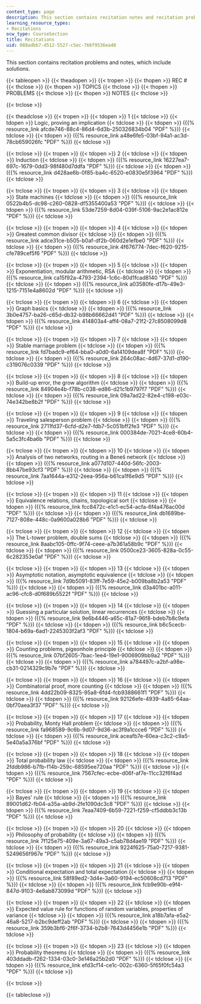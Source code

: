 ```yaml
---
content_type: page
description: This section contains recitation notes and recitation problems with solutions.
learning_resource_types:
- Recitations
ocw_type: CourseSection
title: Recitations
uid: 088adbb7-d512-5527-c5ec-766f9536ea40
---
```


This section contains recitation problems and notes, which include solutions.

{{< tableopen >}}
{{< theadopen >}}
{{< tropen >}}
{{< thopen >}}
REC #
{{< thclose >}}
{{< thopen >}}
TOPICS
{{< thclose >}}
{{< thopen >}}
PROBLEMS
{{< thclose >}}
{{< thopen >}}
NOTES
{{< thclose >}}

{{< trclose >}}

{{< theadclose >}}
{{< tropen >}}
{{< tdopen >}}
1
{{< tdclose >}}
{{< tdopen >}}
Logic, proving an implication
{{< tdclose >}}
{{< tdopen >}}
({{% resource_link afcde746-88c4-86d4-6d3b-250326834b04 "PDF" %}})
{{< tdclose >}}
{{< tdopen >}}
({{% resource_link a48e6fe5-03bf-94a1-ac3d-78cb659026fc "PDF" %}})
{{< tdclose >}}

{{< trclose >}}
{{< tropen >}}
{{< tdopen >}}
2
{{< tdclose >}}
{{< tdopen >}}
Induction
{{< tdclose >}}
{{< tdopen >}}
({{% resource_link 16227ea7-697c-1679-0dd3-98f480d7ddfa "PDF" %}})
{{< tdclose >}}
{{< tdopen >}}
({{% resource_link d428ae6b-0f85-ba4c-6520-e0830e5f3964 "PDF" %}})
{{< tdclose >}}

{{< trclose >}}
{{< tropen >}}
{{< tdopen >}}
3
{{< tdclose >}}
{{< tdopen >}}
State machines
{{< tdclose >}}
{{< tdopen >}}
({{% resource_link 0522b4b5-dc98-c260-0828-df5355400a53 "PDF" %}})
{{< tdclose >}}
{{< tdopen >}}
({{% resource_link 53de7259-8d04-039f-5106-9ac2e1ac812e "PDF" %}})
{{< tdclose >}}

{{< trclose >}}
{{< tropen >}}
{{< tdopen >}}
4
{{< tdclose >}}
{{< tdopen >}}
Greatest common divisor
{{< tdclose >}}
{{< tdopen >}}
({{% resource_link adce31ce-b505-b0af-df2b-060d2e1efbe0 "PDF" %}})
{{< tdclose >}}
{{< tdopen >}}
({{% resource_link 4f676774-7dec-f620-9215-cfe789cef5f6 "PDF" %}})
{{< tdclose >}}

{{< trclose >}}
{{< tropen >}}
{{< tdopen >}}
5
{{< tdclose >}}
{{< tdopen >}}
Exponentiation, modular arithmetic, RSA
{{< tdclose >}}
{{< tdopen >}}
({{% resource_link ca15f92a-4793-2394-1c6c-80d1fcad8140 "PDF" %}})
{{< tdclose >}}
{{< tdopen >}}
({{% resource_link a03580fe-d17b-49e3-1215-7151e4a8602d "PDF" %}})
{{< tdclose >}}

{{< trclose >}}
{{< tropen >}}
{{< tdopen >}}
6
{{< tdclose >}}
{{< tdopen >}}
Graph basics
{{< tdclose >}}
{{< tdopen >}}
({{% resource_link 3b0e4757-ba26-c65d-db32-b98b66662d41 "PDF" %}})
{{< tdclose >}}
{{< tdopen >}}
({{% resource_link 414803a4-aff4-08a7-21f2-27c8508099d8 "PDF" %}})
{{< tdclose >}}

{{< trclose >}}
{{< tropen >}}
{{< tdopen >}}
7
{{< tdclose >}}
{{< tdopen >}}
Stable marriage problem
{{< tdclose >}}
{{< tdopen >}}
({{% resource_link fd7badc9-ef64-bba0-a0d0-6a14109dea8f "PDF" %}})
{{< tdclose >}}
{{< tdopen >}}
({{% resource_link 264c08ac-4d67-37d1-d190-c319076c0339 "PDF" %}})
{{< tdclose >}}

{{< trclose >}}
{{< tropen >}}
{{< tdopen >}}
8
{{< tdclose >}}
{{< tdopen >}}
Build-up error, the grow algorithm
{{< tdclose >}}
{{< tdopen >}}
({{% resource_link 84904e4b-f78b-c038-ed86-d21c1b9797f7 "PDF" %}})
{{< tdclose >}}
{{< tdopen >}}
({{% resource_link 09a7ad22-82e4-c198-e03c-74e342be8b2f "PDF" %}})
{{< tdclose >}}

{{< trclose >}}
{{< tropen >}}
{{< tdopen >}}
9
{{< tdclose >}}
{{< tdopen >}}
Traveling salesperson problem
{{< tdclose >}}
{{< tdopen >}}
({{% resource_link 2711fd37-6cfd-d2e7-fdb7-5c051bff2fe3 "PDF" %}})
{{< tdclose >}}
{{< tdopen >}}
({{% resource_link 000384de-7021-4ce8-60b4-5a5c3fc4ba6b "PDF" %}})
{{< tdclose >}}

{{< trclose >}}
{{< tropen >}}
{{< tdopen >}}
10
{{< tdclose >}}
{{< tdopen >}}
Analysis of two networks, routing in a Beneš network
{{< tdclose >}}
{{< tdopen >}}
({{% resource_link a077d107-440d-56fc-2003-8bb47be93cf3 "PDF" %}})
{{< tdclose >}}
{{< tdopen >}}
({{% resource_link 7aa1644a-e312-2eea-956a-b61ca1f6e9d5 "PDF" %}})
{{< tdclose >}}

{{< trclose >}}
{{< tropen >}}
{{< tdopen >}}
11
{{< tdclose >}}
{{< tdopen >}}
Equivalence relations, chains, topological sort
{{< tdclose >}}
{{< tdopen >}}
({{% resource_link fcc8472c-e1c1-ec54-acfa-6f4a476ac00d "PDF" %}})
{{< tdclose >}}
{{< tdopen >}}
({{% resource_link db1689be-7127-808e-448c-0a9600a028b6 "PDF" %}})
{{< tdclose >}}

{{< trclose >}}
{{< tropen >}}
{{< tdopen >}}
12
{{< tdclose >}}
{{< tdopen >}}
The L-tower problem, double sums
{{< tdclose >}}
{{< tdopen >}}
({{% resource_link 8aabc105-0ffc-9f74-ceee-a7b361a58b9c "PDF" %}})
{{< tdclose >}}
{{< tdopen >}}
({{% resource_link 0500ce23-3605-828a-0c55-6c282353e0af "PDF" %}})
{{< tdclose >}}

{{< trclose >}}
{{< tropen >}}
{{< tdopen >}}
13
{{< tdclose >}}
{{< tdopen >}}
Asymptotic notation, asymptotic equivalence
{{< tdclose >}}
{{< tdopen >}}
({{% resource_link 7d9b5091-83ff-7e59-45e2-b009ba8b2a53 "PDF" %}})
{{< tdclose >}}
{{< tdopen >}}
({{% resource_link d3a401bc-a011-ac96-cfc8-d0f689b5522f "PDF" %}})
{{< tdclose >}}

{{< trclose >}}
{{< tropen >}}
{{< tdopen >}}
14
{{< tdclose >}}
{{< tdopen >}}
Guessing a particular solution, linear recurrences
{{< tdclose >}}
{{< tdopen >}}
({{% resource_link 9e6b4446-a65c-81a7-96f8-bdeb7b8c9efa "PDF" %}})
{{< tdclose >}}
{{< tdopen >}}
({{% resource_link b6c5cecb-1804-b69a-6ad1-2245303f2af3 "PDF" %}})
{{< tdclose >}}

{{< trclose >}}
{{< tropen >}}
{{< tdopen >}}
15
{{< tdclose >}}
{{< tdopen >}}
Counting problems, pigeonhole principle
{{< tdclose >}}
{{< tdopen >}}
({{% resource_link 07bf2605-7bac-1ee4-19e1-9006909bb9a2 "PDF" %}})
{{< tdclose >}}
{{< tdopen >}}
({{% resource_link a784497c-a2bf-a98e-cb31-0214329c9b7e "PDF" %}})
{{< tdclose >}}

{{< trclose >}}
{{< tropen >}}
{{< tdopen >}}
16
{{< tdclose >}}
{{< tdopen >}}
Combinatorial proof, more counting
{{< tdclose >}}
{{< tdopen >}}
({{% resource_link 4dd22b09-8325-95a8-6fd4-fcb9388661f1 "PDF" %}})
{{< tdclose >}}
{{< tdopen >}}
({{% resource_link 92126efe-4939-4a85-64aa-0bf70aea3f37 "PDF" %}})
{{< tdclose >}}

{{< trclose >}}
{{< tropen >}}
{{< tdopen >}}
17
{{< tdclose >}}
{{< tdopen >}}
Probability, Monty Hall problem
{{< tdclose >}}
{{< tdopen >}}
({{% resource_link fa968589-9c6b-9d07-9d36-ac3f9a1ccce6 "PDF" %}})
{{< tdclose >}}
{{< tdopen >}}
({{% resource_link aceafb7e-60ea-c3c2-c9a5-5e40a5a376bf "PDF" %}})
{{< tdclose >}}

{{< trclose >}}
{{< tropen >}}
{{< tdopen >}}
18
{{< tdclose >}}
{{< tdopen >}}
Total probability law
{{< tdclose >}}
{{< tdopen >}}
({{% resource_link 2fddb986-b7fb-f14b-259c-68595ee720aa "PDF" %}})
{{< tdclose >}}
{{< tdopen >}}
({{% resource_link 7567cfec-ecbe-d06f-af7e-11cc32f6f4ad "PDF" %}})
{{< tdclose >}}

{{< trclose >}}
{{< tropen >}}
{{< tdopen >}}
19
{{< tdclose >}}
{{< tdopen >}}
Bayes' rule
{{< tdclose >}}
{{< tdopen >}}
({{% resource_link 89001d62-fb04-a35a-ab9d-2fe1090dc3c8 "PDF" %}})
{{< tdclose >}}
{{< tdopen >}}
({{% resource_link 7eaa7409-6b59-7221-f259-cf5ddbb3c13b "PDF" %}})
{{< tdclose >}}

{{< trclose >}}
{{< tropen >}}
{{< tdopen >}}
20
{{< tdclose >}}
{{< tdopen >}}
Philosophy of probability
{{< tdclose >}}
{{< tdopen >}}
({{% resource_link 7f125e75-409e-3a67-49a3-c5ab78d4ae19 "PDF" %}})
{{< tdclose >}}
{{< tdopen >}}
({{% resource_link 9224f625-75a0-7217-9381-5249656f967e "PDF" %}})
{{< tdclose >}}

{{< trclose >}}
{{< tropen >}}
{{< tdopen >}}
21
{{< tdclose >}}
{{< tdopen >}}
Conditional expectation and total expectation
{{< tdclose >}}
{{< tdopen >}}
({{% resource_link 58f89ed2-3d4e-3a60-9194-ec50608cd713 "PDF" %}})
{{< tdclose >}}
{{< tdopen >}}
({{% resource_link fcb9e90b-e9f4-847d-9103-4e8ab873099d "PDF" %}})
{{< tdclose >}}

{{< trclose >}}
{{< tropen >}}
{{< tdopen >}}
22
{{< tdclose >}}
{{< tdopen >}}
Expected value rule for functions of random variables, properties of variance
{{< tdclose >}}
{{< tdopen >}}
({{% resource_link a18b7afa-e5a2-46a8-5217-b2bc9deff2ab "PDF" %}})
{{< tdclose >}}
{{< tdopen >}}
({{% resource_link 359b3bf6-2f6f-3734-b2b8-7643d4456e1b "PDF" %}})
{{< tdclose >}}

{{< trclose >}}
{{< tropen >}}
{{< tdopen >}}
23
{{< tdclose >}}
{{< tdopen >}}
Probability theorems
{{< tdclose >}}
{{< tdopen >}}
({{% resource_link 403ddadb-f262-1334-03c0-3e146a25b2d0 "PDF" %}})
{{< tdclose >}}
{{< tdopen >}}
({{% resource_link efd3cf14-ce1c-002c-6360-5f65f0fc54a3 "PDF" %}})
{{< tdclose >}}

{{< trclose >}}

{{< tableclose >}}